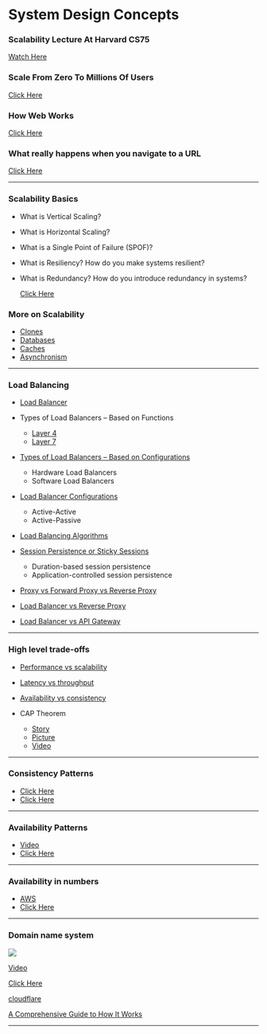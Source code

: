 # System Design Concepts


### Scalability Lecture At Harvard CS75

[Watch Here](https://www.youtube.com/watch?v=-W9F__D3oY4)

### Scale From Zero To Millions Of Users

[Click Here](https://bytebytego.com/courses/system-design-interview/scale-from-zero-to-millions-of-users)


### How Web Works

[Click Here](https://github.com/vasanthk/how-web-works)

### What really happens when you navigate to a URL

[Click Here](https://igoro.com/archive/what-really-happens-when-you-navigate-to-a-url/)

---

### Scalability Basics

* What is Vertical Scaling?
* What is Horizontal Scaling?
* What is a Single Point of Failure (SPOF)?
* What is Resiliency? How do you make systems resilient?
* What is Redundancy? How do you introduce redundancy in systems?

    [Click Here](https://systemdesignprep.com/scalability)

### More on Scalability

* [Clones](https://web.archive.org/web/20220530193911/https://www.lecloud.net/post/7295452622/scalability-for-dummies-part-1-clones)
* [Databases](https://web.archive.org/web/20220602114024/https://www.lecloud.net/post/7994751381/scalability-for-dummies-part-2-database)
* [Caches](https://web.archive.org/web/20220308125625/https://www.lecloud.net/post/9246290032/scalability-for-dummies-part-3-cache)
* [Asynchronism](https://web.archive.org/web/20220617032344/https://www.lecloud.net/post/9699762917/scalability-for-dummies-part-4-asynchronism)

---

### Load Balancing

* [Load Balancer](https://github.com/donnemartin/system-design-primer#load-balancer)

* Types of Load Balancers – Based on Functions
    * [Layer 4](https://www.nginx.com/resources/glossary/layer-4-load-balancing/)
    * [Layer 7](https://www.nginx.com/resources/glossary/layer-7-load-balancing/) 

* [Types of Load Balancers – Based on Configurations](https://www.appviewx.com/education-center/load-balancer-and-types/#types-of-load-balancers-based-on-configuration)
    * Hardware Load Balancers
    * Software Load Balancers

* [Load Balancer Configurations](https://kemptechnologies.com/white-papers/unfog-confusion-active-passive-activeactive-load-balancing)
    * Active-Active
    * Active-Passive

* [Load Balancing Algorithms](https://www.appviewx.com/education-center/load-balancer-and-types/#load-balancing-methods)

* [Session Persistence or Sticky Sessions](https://www.imperva.com/learn/availability/sticky-session-persistence-and-cookies/)
    * Duration-based session persistence
    * Application-controlled session persistence

* [Proxy vs Forward Proxy vs Reverse Proxy](https://www.youtube.com/watch?v=MiqrArNSxSM)

* [Load Balancer vs Reverse Proxy](https://www.nginx.com/resources/glossary/reverse-proxy-vs-load-balancer/)

* [Load Balancer vs API Gateway](https://blog.hubspot.com/website/api-gateway-vs-load-balancer)

---

### High level trade-offs

* [Performance vs scalability](https://github.com/donnemartin/system-design-primer#performance-vs-scalability)

* [Latency vs throughput](https://github.com/donnemartin/system-design-primer#latency-vs-throughput)

* [Availability vs consistency](https://github.com/donnemartin/system-design-primer#availability-vs-consistency)

* CAP Theorem
    * [Story](http://ksat.me/a-plain-english-introduction-to-cap-theorem)
    * [Picture](https://mwhittaker.github.io/blog/an_illustrated_proof_of_the_cap_theorem/)
    * [Video](https://www.youtube.com/watch?v=k-Yaq8AHlFA)

---

### Consistency Patterns

* [Click Here](https://systemdesign.one/consistency-patterns/)
* [Click Here](https://github.com/donnemartin/system-design-primer#consistency-patterns)

---

### Availability Patterns

* [Video](https://www.youtube.com/watch?v=WC7kpQPGPp8)
* [Click Here](https://github.com/donnemartin/system-design-primer#availability-patterns)

---

### Availability in numbers

* [AWS](https://docs.aws.amazon.com/wellarchitected/latest/reliability-pillar/availability.html)
* [Click Here](https://github.com/donnemartin/system-design-primer#availability-in-numbers)

---

### Domain name system

<img src="https://d1.awsstatic.com/Route53/how-route-53-routes-traffic.8d313c7da075c3c7303aaef32e89b5d0b7885e7c.png" height="auto" width="auto" >

[Video](https://www.youtube.com/watch?v=9f1AW2it2WY)

[Click Here](https://github.com/donnemartin/system-design-primer#domain-name-system)

[cloudflare](https://www.cloudflare.com/learning/dns/what-is-dns/)

[A Comprehensive Guide to How It Works](https://www.hostinger.in/tutorials/what-is-dns)

---
